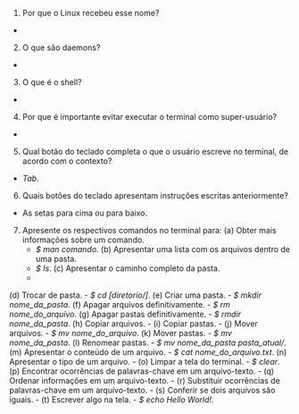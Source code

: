 1. Por que o Linux recebeu esse nome?
  - 
2. O que são daemons?
  -
3. O que é o shell?
  -
4. Por que é importante evitar executar o terminal como super-usuário?
  -
5. Qual botão do teclado completa o que o usuário escreve no terminal, de acordo com o contexto?
  - *Tab*.
6. Quais botões do teclado apresentam instruções escritas anteriormente?
  - As setas para cima ou para baixo.
7. Apresente os respectivos comandos no terminal para:
  (a) Obter mais informações sobre um comando.
      - *$ man comando*.
  (b) Apresentar uma lista com os arquivos dentro de uma pasta.
      - *$ ls*.
  (c) Apresentar o caminho completo da pasta.
      -
  (d) Trocar de pasta.
      - *$ cd [diretorio/]*.
  (e) Criar uma pasta.
      - *$ mkdir nome_da_pasta*.
  (f) Apagar arquivos definitivamente.
      - *$ rm nome_do_arquivo*.
  (g) Apagar pastas definitivamente.
      - *$ rmdir nome_da_pasta*.
  (h) Copiar arquivos.
      -
  (i) Copiar pastas.
      -
  (j) Mover arquivos.
      - *$ mv nome_do_arquivo*.
  (k) Mover pastas.
      - *$ mv nome_da_pasta*.
  (l) Renomear pastas.
      - *$ mv nome_da_pasta pasta_atual/*.
  (m) Apresentar o conteúdo de um arquivo.
      - *$ cat nome_do_arquivo.txt*.
  (n) Apresentar o tipo de um arquivo.
      -
  (o) Limpar a tela do terminal.
      - *$ clear*.
  (p) Encontrar ocorrências de palavras-chave em um arquivo-texto.
      -
  (q) Ordenar informações em um arquivo-texto.
      -
  (r) Substituir ocorrências de palavras-chave em um arquivo-texto.
      -
  (s) Conferir se dois arquivos são iguais.
      -
  (t) Escrever algo na tela.
      - *$ echo Hello World!*.
